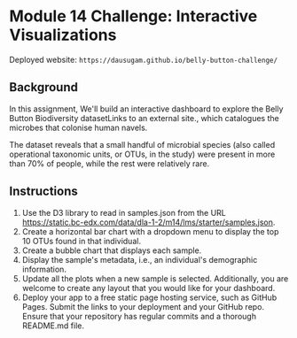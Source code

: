 # Module 14 Challenge: Interactive Visualizations

Deployed website: `https://dausugam.github.io/belly-button-challenge/`

## Background

In this assignment, We'll build an interactive dashboard to explore the Belly Button Biodiversity datasetLinks to an external site., which catalogues the microbes that colonise human navels.

The dataset reveals that a small handful of microbial species (also called operational taxonomic units, or OTUs, in the study) were present in more than 70% of people, while the rest were relatively rare.

## Instructions

1. Use the D3 library to read in samples.json from the URL https://static.bc-edx.com/data/dla-1-2/m14/lms/starter/samples.json.
2. Create a horizontal bar chart with a dropdown menu to display the top 10 OTUs found in that individual.
3. Create a bubble chart that displays each sample.
4. Display the sample's metadata, i.e., an individual's demographic information.
5. Update all the plots when a new sample is selected. Additionally, you are welcome to create any layout that you would like for your dashboard.
6. Deploy your app to a free static page hosting service, such as GitHub Pages. Submit the links to your deployment and your GitHub repo. Ensure that your repository has regular commits and a thorough README.md file.